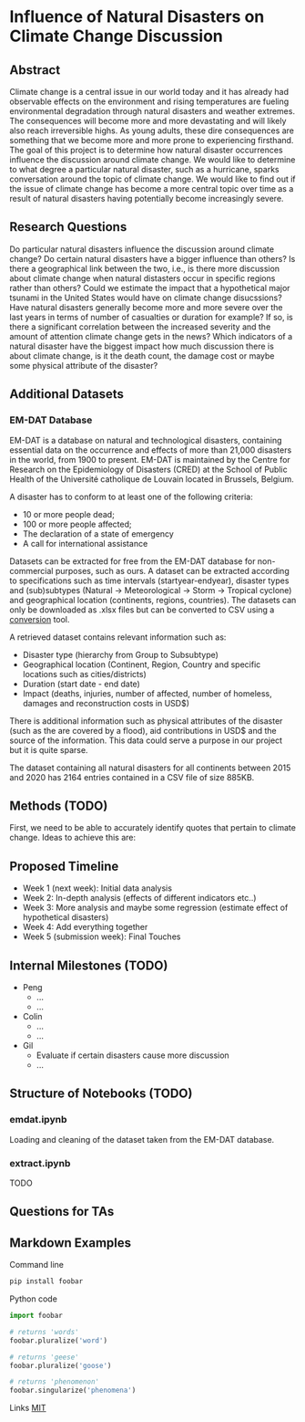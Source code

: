 # Influence of Natural Disasters on Climate Change Discussion

## Abstract

Climate change is a central issue in our world today and it has already had observable effects on the environment and rising temperatures are fueling environmental degradation through natural disasters and weather extremes. The consequences will become more and more devastating and will likely also reach irreversible highs. As young adults, these dire consequences are something that we become more and more prone to experiencing firsthand. The goal of this project is to determine how natural disaster occurrences influence the discussion around climate change. We would like to determine to what degree a particular natural disaster, such as a hurricane, sparks conversation around the topic of climate change. We would like to find out if the issue of climate change has become a more central topic over time as a result of natural disasters having potentially become increasingly severe.

## Research Questions

Do particular natural disasters influence the discussion around climate change? Do certain natural disasters have a bigger influence than others? Is there a geographical link between the two, i.e., is there more discussion about climate change when natural distasters occur in specific regions rather than others? Could we estimate the impact that a hypothetical major tsunami in the United States would have on climate change disucssions? Have natural disasters generally become more and more severe over the last years in terms of number of casualties or duration for example? If so, is there a significant correlation between the increased severity and the amount of attention climate change gets in the news? Which indicators of a natural disaster have the biggest impact how much discussion there is about climate change, is it the death count, the damage cost or maybe some physical attribute of the disaster?

## Additional Datasets

### EM-DAT Database

EM-DAT is a database on natural and technological disasters, containing essential data on the occurrence and effects of more than 21,000 disasters in the world, from 1900 to present. EM-DAT is maintained by the Centre for Research on the Epidemiology of Disasters (CRED) at the School of Public Health of the Université catholique de Louvain located in Brussels, Belgium. 

A disaster has to conform to at least one of the following criteria:

- 10 or more people dead;
- 100 or more people affected;
- The declaration of a state of emergency
- A call for international assistance

Datasets can be extracted for free from the EM-DAT database for non-commercial purposes, such as ours. A dataset can be extracted according to specifications such as time intervals (startyear-endyear), disaster types and (sub)subtypes (Natural -> Meteorological -> Storm -> Tropical cyclone) and geographical location (continents, regions, countries). The datasets can only be downloaded as .xlsx files but can be converted to CSV using a [conversion](https://cloudconvert.com/xlsx-to-csv) tool. 

A retrieved dataset contains relevant information such as:
- Disaster type (hierarchy from Group to Subsubtype)
- Geographical location (Continent, Region, Country and specific locations such as cities/districts)
- Duration (start date - end date)
- Impact (deaths, injuries, number of affected, number of homeless, damages and reconstruction costs in USD$)

There is additional information such as physical attributes of the disaster (such as the are covered by a flood), aid contributions in USD$ and the source of the information. This data could serve a purpose in our project but it is quite sparse.

The dataset containing all natural disasters for all continents between 2015 and 2020 has 2164 entries contained in a CSV file of size 885KB.

## Methods (TODO)

First, we need to be able to accurately identify quotes that pertain to climate change. Ideas to achieve this are:

## Proposed Timeline

- Week 1 (next week): Initial data analysis
- Week 2: In-depth analysis (effects of different indicators etc..)
- Week 3: More analysis and maybe some regression (estimate effect of hypothetical disasters)
- Week 4: Add everything together
- Week 5 (submission week): Final Touches

## Internal Milestones (TODO)

- Peng
    - ...
    - ...
- Colin
    - ...
    - ...
- Gil
    - Evaluate if certain disasters cause more discussion
    - ...

## Structure of Notebooks (TODO)

### emdat.ipynb

Loading and cleaning of the dataset taken from the EM-DAT database.

### extract.ipynb

TODO

## Questions for TAs

## Markdown Examples

Command line
```bash
pip install foobar
```

Python code
```python
import foobar

# returns 'words'
foobar.pluralize('word')

# returns 'geese'
foobar.pluralize('goose')

# returns 'phenomenon'
foobar.singularize('phenomena')
```

Links
[MIT](https://choosealicense.com/licenses/mit/)